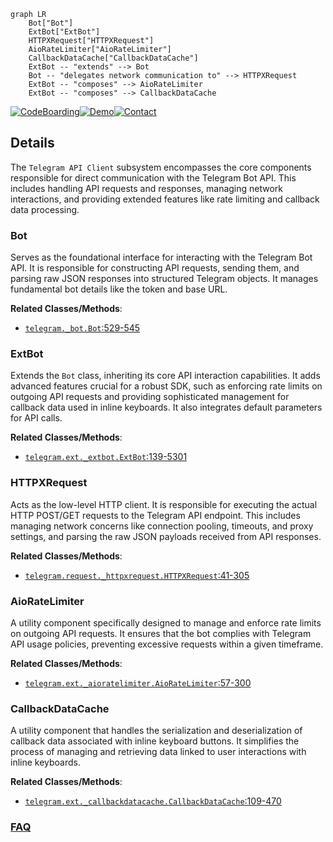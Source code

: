 ```mermaid
graph LR
    Bot["Bot"]
    ExtBot["ExtBot"]
    HTTPXRequest["HTTPXRequest"]
    AioRateLimiter["AioRateLimiter"]
    CallbackDataCache["CallbackDataCache"]
    ExtBot -- "extends" --> Bot
    Bot -- "delegates network communication to" --> HTTPXRequest
    ExtBot -- "composes" --> AioRateLimiter
    ExtBot -- "composes" --> CallbackDataCache
```

[![CodeBoarding](https://img.shields.io/badge/Generated%20by-CodeBoarding-9cf?style=flat-square)](https://github.com/CodeBoarding/CodeBoarding)[![Demo](https://img.shields.io/badge/Try%20our-Demo-blue?style=flat-square)](https://www.codeboarding.org/demo)[![Contact](https://img.shields.io/badge/Contact%20us%20-%20contact@codeboarding.org-lightgrey?style=flat-square)](mailto:contact@codeboarding.org)

## Details

The `Telegram API Client` subsystem encompasses the core components responsible for direct communication with the Telegram Bot API. This includes handling API requests and responses, managing network interactions, and providing extended features like rate limiting and callback data processing.

### Bot
Serves as the foundational interface for interacting with the Telegram Bot API. It is responsible for constructing API requests, sending them, and parsing raw JSON responses into structured Telegram objects. It manages fundamental bot details like the token and base URL.


**Related Classes/Methods**:

- <a href="https://github.com/python-telegram-bot/python-telegram-bot/blob/master/src/telegram/_bot.py#L529-L545" target="_blank" rel="noopener noreferrer">`telegram._bot.Bot`:529-545</a>


### ExtBot
Extends the `Bot` class, inheriting its core API interaction capabilities. It adds advanced features crucial for a robust SDK, such as enforcing rate limits on outgoing API requests and providing sophisticated management for callback data used in inline keyboards. It also integrates default parameters for API calls.


**Related Classes/Methods**:

- <a href="https://github.com/python-telegram-bot/python-telegram-bot/blob/master/src/telegram/ext/_extbot.py#L139-L5301" target="_blank" rel="noopener noreferrer">`telegram.ext._extbot.ExtBot`:139-5301</a>


### HTTPXRequest
Acts as the low-level HTTP client. It is responsible for executing the actual HTTP POST/GET requests to the Telegram API endpoint. This includes managing network concerns like connection pooling, timeouts, and proxy settings, and parsing the raw JSON payloads received from API responses.


**Related Classes/Methods**:

- <a href="https://github.com/python-telegram-bot/python-telegram-bot/blob/master/src/telegram/request/_httpxrequest.py#L41-L305" target="_blank" rel="noopener noreferrer">`telegram.request._httpxrequest.HTTPXRequest`:41-305</a>


### AioRateLimiter
A utility component specifically designed to manage and enforce rate limits on outgoing API requests. It ensures that the bot complies with Telegram API usage policies, preventing excessive requests within a given timeframe.


**Related Classes/Methods**:

- <a href="https://github.com/python-telegram-bot/python-telegram-bot/blob/master/src/telegram/ext/_aioratelimiter.py#L57-L300" target="_blank" rel="noopener noreferrer">`telegram.ext._aioratelimiter.AioRateLimiter`:57-300</a>


### CallbackDataCache
A utility component that handles the serialization and deserialization of callback data associated with inline keyboard buttons. It simplifies the process of managing and retrieving data linked to user interactions with inline keyboards.


**Related Classes/Methods**:

- <a href="https://github.com/python-telegram-bot/python-telegram-bot/blob/master/src/telegram/ext/_callbackdatacache.py#L109-L470" target="_blank" rel="noopener noreferrer">`telegram.ext._callbackdatacache.CallbackDataCache`:109-470</a>




### [FAQ](https://github.com/CodeBoarding/GeneratedOnBoardings/tree/main?tab=readme-ov-file#faq)